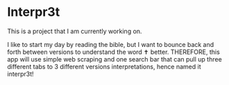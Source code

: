 # Interpr3t
 
This is a project that I am currently working on.

I like to start my day by reading the bible, but I want to bounce back and forth between versions to understand the word ✝️ better. THEREFORE, this app will use simple web scraping and one search bar that can pull up three different tabs to 3 different versions interpretations, hence named it interpr3t!

